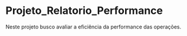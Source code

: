 # Projeto_Relatorio_Performance
 Neste projeto busco avaliar a eficiência da performance das operações.
